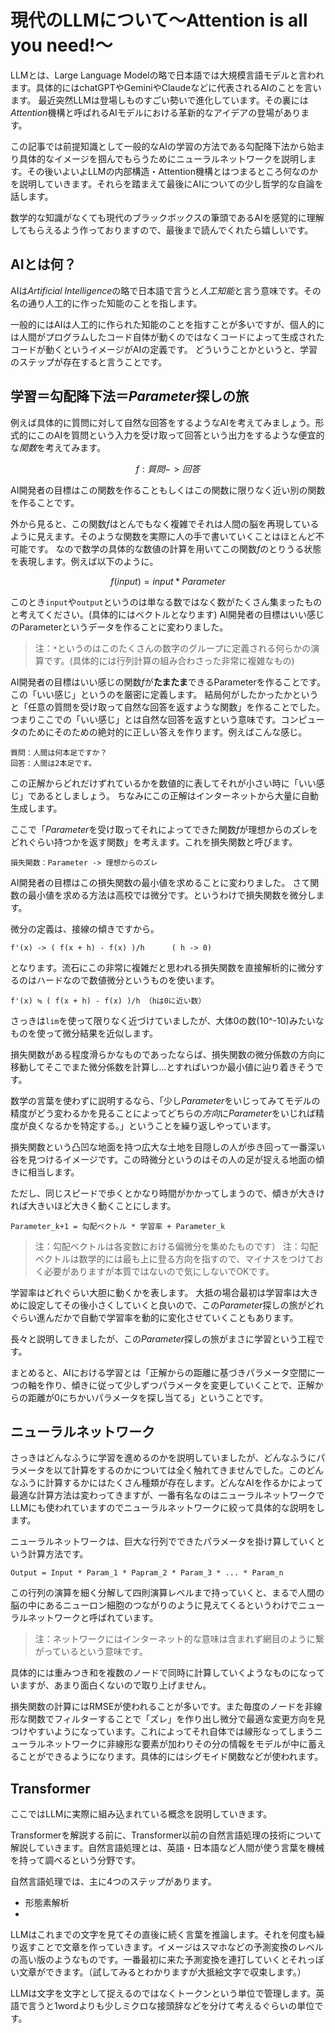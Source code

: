 # 現代のLLMについて〜Attention is all you need!〜

LLMとは、Large Language Modelの略で日本語では大規模言語モデルと言われます。具体的にはchatGPTやGeminiやClaudeなどに代表されるAIのことを言います。
最近突然LLMは登場しものすごい勢いで進化しています。その裏には*Attention*機構と呼ばれるAIモデルにおける革新的なアイデアの登場があります。

この記事では前提知識として一般的なAIの学習の方法である勾配降下法から始まり具体的なイメージを掴んでもらうためにニューラルネットワークを説明します。その後いよいよLLMの内部構造・Attention機構とはつまるところ何なのかを説明していきます。それらを踏まえて最後にAIについての少し哲学的な自論を話します。

数学的な知識がなくても現代のブラックボックスの筆頭であるAIを感覚的に理解してもらえるよう作っておりますので、最後まで読んでくれたら嬉しいです。

## AIとは何？
AIは*Artificial Intelligence*の略で日本語で言うと*人工知能*と言う意味です。その名の通り人工的に作った知能のことを指します。

一般的にはAIは人工的に作られた知能のことを指すことが多いですが、個人的には人間がプログラムしたコード自体が動くのではなくコードによって生成されたコードが動くというイメージがAIの定義です。
どういうことかというと、学習のステップが存在すると言うことです。

## 学習＝勾配降下法＝*Parameter*探しの旅

例えば具体的に質問に対して自然な回答をするようなAIを考えてみましょう。形式的にこのAIを質問という入力を受け取って回答という出力をするような便宜的な*関数*を考えてみます。
```math
f: 質問 -> 回答
```
AI開発者の目標はこの関数を作ることもしくはこの関数に限りなく近い別の関数を作ることです。

外から見ると、この関数*f*はとんでもなく複雑でそれは人間の脳を再現しているように見えます。そのような関数を実際に人の手で書いていくことはほとんど不可能です。
なので数学の具体的な数値の計算を用いてこの関数*f*のとりうる状態を表現します。例えば以下のように。
```math
f(input) = input * Parameter
```
このとき`input`や`output`というのは単なる数ではなく数がたくさん集まったものと考えてください。(具体的にはベクトルとなります)
AI開発者の目標はいい感じのParameterというデータを作ることに変わりました。
> 注：`*`というのはこのたくさんの数字のグループに定義される何らかの演算です。(具体的には行列計算の組み合わさった非常に複雑なもの)

AI開発者の目標はいい感じの関数*f*が**たまたま**できるParameterを作ることです。この「いい感じ」というのを厳密に定義します。
結局何がしたかったかというと「任意の質問を受け取って自然な回答を返すような関数」を作ることでした。つまりここでの「いい感じ」とは自然な回答を返すという意味です。コンピュータのためにそのための絶対的に正しい答えを作ります。例えばこんな感じ。
```
質問：人間は何本足ですか？
回答：人間は2本足です。
```
この正解からどれだけずれているかを数値的に表してそれが小さい時に「いい感じ」であるとしましょう。
ちなみにこの正解はインターネットから大量に自動生成します。

ここで「*Parameter*を受け取ってそれによってできた関数*f*が理想からのズレをどれぐらい持つかを返す関数」を考えます。これを損失関数と呼びます。
```
損失関数：Parameter -> 理想からのズレ
```
AI開発者の目標はこの損失関数の最小値を求めることに変わりました。
さて関数の最小値を求める方法は高校では微分です。というわけで損失関数を微分します。

微分の定義は、接線の傾きですから。
```
f'(x) -> ( f(x + h) - f(x) )/h		( h -> 0)
```
となります。流石にこの非常に複雑だと思われる損失関数を直接解析的に微分するのはハードなので数値微分というものを使います。
```
f'(x) ≒ ( f(x + h) - f(x) )/h （hは0に近い数）
```
さっきは`lim`を使って限りなく近づけていましたが、大体0の数(10^-10)みたいなものを使って微分結果を近似します。

損失関数がある程度滑らかなものであったならば、損失関数の微分係数の方向に移動してそこでまた微分係数を計算し...とすればいつか最小値に辿り着きそうです。

数学の言葉を使わずに説明するなら、「少し*Parameter*をいじってみてモデルの精度がどう変わるかを見ることによってどちらの*方向*に*Parameter*をいじれば精度が良くなるかを特定する。」ということを繰り返しやっています。

損失関数という凸凹な地面を持つ広大な土地を目隠しの人が歩き回って一番深い谷を見つけるイメージです。この時微分というのはその人の足が捉える地面の傾きに相当します。

ただし、同じスピードで歩くとかなり時間がかかってしまうので、傾きが大きければ大きいほど大きく動くことにします。
```
Parameter_k+1 = 勾配ベクトル * 学習率 + Parameter_k
```
>注：勾配ベクトルは各変数における偏微分を集めたものです）
>注：勾配ベクトルは数学的には最も上に登る方向を指すので、マイナスをつけておく必要がありますが本質ではないので気にしないでOKです。

学習率はどれぐらい大胆に動くかを表します。
大抵の場合最初は学習率は大きめに設定してその後小さくしていくと良いので、この*Parameter*探しの旅がどれぐらい進んだかで自動で学習率を動的に変化させていくこともあります。

長々と説明してきましたが、この*Parameter*探しの旅がまさに学習という工程です。

まとめると、AIにおける学習とは「正解からの距離に基づきパラメータ空間に一つの軸を作り、傾きに従って少しずつパラメータを変更していくことで、正解からの距離が0にちかいパラメータを探し当てる」ということです。

## ニューラルネットワーク
さっきはどんなふうに学習を進めるのかを説明していましたが、どんなふうにパラメータを以て計算をするのかについては全く触れてきませんでした。このどんなふうに計算するかにはたくさん種類が存在します。どんなAIを作るかによって最適な計算方法は変わってきますが、一番有名なのはニューラルネットワークでLLMにも使われていますのでニューラルネットワークに絞って具体的な説明をします。

ニューラルネットワークは、巨大な行列でできたパラメータを掛け算していくという計算方法です。
```
Output = Input * Param_1 * Papram_2 * Param_3 * ... * Param_n
```
この行列の演算を細く分解して四則演算レベルまで持っていくと、まるで人間の脳の中にあるニューロン細胞のつながりのように見えてくるというわけでニューラルネットワークと呼ばれています。
>注：ネットワークにはインターネット的な意味は含まれず網目のように繋がっているという意味です。

具体的には重みつき和を複数のノードで同時に計算していくようなものになっていますが、あまり面白くないので取り上げません。

損失関数の計算にはRMSEが使われることが多いです。また毎度のノードを非線形な関数でフィルターすることで「ズレ」を作り出し微分で最適な変更方向を見つけやすいようになっています。これによってそれ自体では線形なってしまうニューラルネットワークに非線形な要素が加わりその分の情報をモデルが中に蓄えることができるようになります。具体的にはシグモイド関数などが使われます。

## Transformer
ここではLLMに実際に組み込まれている概念を説明していきます。

Transformerを解説する前に、Transformer以前の自然言語処理の技術について解説していきます。自然言語処理とは、英語・日本語など人間が使う言葉を機械を持って調べるという分野です。

自然言語処理では、主に4つのステップがあります。
- 形態素解析
- 

LLMはこれまでの文字を見てその直後に続く言葉を推論します。それを何度も繰り返すことで文章を作っていきます。イメージはスマホなどの予測変換のレベルの高い版のようなものです。一番最初に来た予測変換を連打していくとそれっぽい文章ができます。（試してみるとわかりますが大抵絵文字で収束します。）

LLMは文字を文字として捉えるのではなくトークンという単位で管理します。英語で言うと1wordよりも少しミクロな接頭辞などを分けて考えるぐらいの単位です。


<!--stackedit_data:
eyJoaXN0b3J5IjpbLTEzNjYyNjkyNjksLTE1NDQyODYyMzksND
AxMjI2NTE3XX0=
-->
